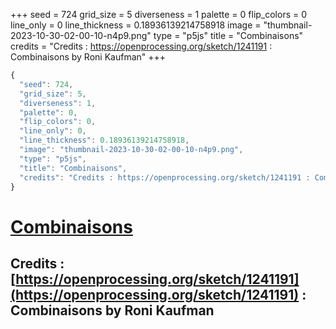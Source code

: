 +++
seed = 724
grid_size = 5
diverseness = 1
palette = 0
flip_colors = 0
line_only = 0
line_thickness = 0.18936139214758918
image = "thumbnail-2023-10-30-02-00-10-n4p9.png"
type = "p5js"
title = "Combinaisons"
credits = "Credits : https://openprocessing.org/sketch/1241191 : Combinaisons by Roni Kaufman"
+++




~~~javascript
{
  "seed": 724,
  "grid_size": 5,
  "diverseness": 1,
  "palette": 0,
  "flip_colors": 0,
  "line_only": 0,
  "line_thickness": 0.18936139214758918,
  "image": "thumbnail-2023-10-30-02-00-10-n4p9.png",
  "type": "p5js",
  "title": "Combinaisons",
  "credits": "Credits : https://openprocessing.org/sketch/1241191 : Combinaisons by Roni Kaufman"
}
~~~



# [Combinaisons](https://openprocessing.org/sketch/2065396)

## Credits : [https://openprocessing.org/sketch/1241191](https://openprocessing.org/sketch/1241191) : Combinaisons by Roni Kaufman 

